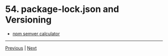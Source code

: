 # 54. package-lock.json and Versioning

-   [npm semver calculator](https://semver.npmjs.com/)


---

[Previous](./53_Semantic-Versioning.md) | [Next](./56_Installing-NPM-Tools_nodemon.md)